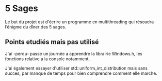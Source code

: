  # 5 Sages

Le but du projet est d'écrire un programme en multithreading qui résoudra l’énigme du dîner des 5 sages.

 ## Points etudiés mais pas utilisé

 J'ai -perdu- passe un journée a apprendre la librairie Windows.h, les fonctions relative a la console notamment.
 
 J'ai également essayer d'utiliser std::uniform_int_distribution mais sans succes, par manque de temps pour bien comprendre comment elle marche.
